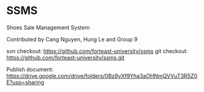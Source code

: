 # SSMS
Shoes Sale Management System

Contributed by Cang Nguyen, Hung Le and Group 9

svn checkout: 
	https://github.com/forteast-university/ssms
git checkout: 
	https://github.com/forteast-university/ssms.git

Publish document:
	https://drive.google.com/drive/folders/0Bz8yXf9Yha3aOHNmQVVuT3R5Z0E?usp=sharing